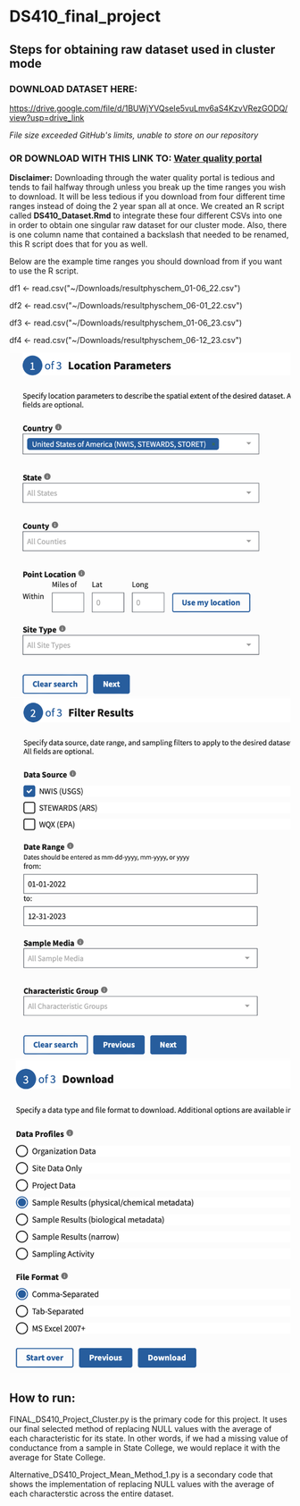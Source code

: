 # DS410_final_project


## Steps for obtaining raw dataset used in cluster mode
### DOWNLOAD DATASET HERE:
https://drive.google.com/file/d/1BUWjYVQseIe5vuLmv6aS4KzvVRezGODQ/view?usp=drive_link

*File size exceeded GitHub's limits, unable to store on our repository*

### OR DOWNLOAD WITH THIS LINK TO: [Water quality portal](https://www.waterqualitydata.us/#countrycode=US&mimeType=csv&sorted=no&providers=NWIS&providers=STEWARDS&providers=STORET)
**Disclaimer:**
Downloading through the water quality portal is tedious and tends to fail halfway through unless you break up the time ranges you wish to download. It will be less tedious if you download from four different time ranges instead of doing the 2 year span all at once. We created an R script called **DS410_Dataset.Rmd** to integrate these four different CSVs into one in order to obtain one singular raw dataset for our cluster mode. Also, there is one column name that contained a backslash that needed to be renamed, this R script does that for you as well.

Below are the example time ranges you should download from if you want to use the R script.


df1 <- read.csv("~/Downloads/resultphyschem_01-06_22.csv")

df2 <- read.csv("~/Downloads/resultphyschem_06-01_22.csv")

df3 <- read.csv("~/Downloads/resultphyschem_01-06_23.csv")

df4 <- read.csv("~/Downloads/resultphyschem_06-12_23.csv")




![First step for obtaining raw dataset](img/step1_dataset.png)
![Second step for obtaining raw dataset](img/step2_dataset.png)
![Last step for obtaining raw dataset](img/step3_dataset.png)


## How to run: 
FINAL_DS410_Project_Cluster.py is the primary code for this project. It uses our final selected method of replacing NULL values with the average of each characteristic for its state. In other words, if we had a missing value of conductance from a sample in State College, we would replace it with the average for State College.

Alternative_DS410_Project_Mean_Method_1.py is a secondary code that shows the implementation of replacing NULL values with the average of each characterstic across the entire dataset. 

